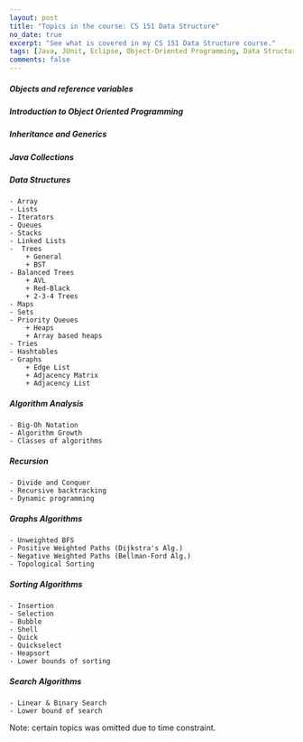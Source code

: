 ```yaml
---
layout: post
title: "Topics in the course: CS 151 Data Structure"
no_date: true
excerpt: "See what is covered in my CS 151 Data Structure course."
tags: [Java, JUnit, Eclipse, Object-Oriented Programming, Data Structures, Algorithms]
comments: false
---
```


##### Objects and reference variables
##### Introduction to Object Oriented Programming
##### Inheritance and Generics 
##### Java Collections 
##### Data Structures 
	- Array 
	- Lists 
	- Iterators
	- Queues
	- Stacks
	- Linked Lists
	-  Trees
		+ General
		+ BST
	- Balanced Trees
		+ AVL
		+ Red-Black
		+ 2-3-4 Trees
	- Maps
	- Sets
	- Priority Queues
		+ Heaps
		+ Array based heaps
	- Tries
	- Hashtables
	- Graphs
		+ Edge List
		+ Adjacency Matrix
		+ Adjacency List

##### Algorithm Analysis
	- Big-Oh Notation
	- Algorithm Growth
	- Classes of algorithms

##### Recursion
	- Divide and Conquer
	- Recursive backtracking
	- Dynamic programming

##### Graphs Algorithms
	- Unweighted BFS
	- Positive Weighted Paths (Dijkstra's Alg.)
	- Negative Weighted Paths (Bellman-Ford Alg.)
	- Topological Sorting

##### Sorting Algorithms
	- Insertion 
	- Selection 
	- Bubble
	- Shell
	- Quick
	- Quickselect 
	- Heapsort
	- Lower bounds of sorting

##### Search Algorithms
	- Linear & Binary Search
	- Lower bound of search

Note: certain topics was omitted due to time constraint.
